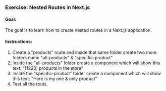 ### Exercise: Nested Routes in Next.js

#### Goal:

The goal is to learn how to create nested routes in a Next.js application.

#### Instructions:

1. Create a "products" route and inside that same folder create two more folders name "all-products" & "specific-product"
2. Inside the "all-products" folder create a component which will show this text: "(1220) products in the store"
3. Inside the "specific-product" folder create a component which will show this text: "Here is my one & only product"
4. Test all the routs.
